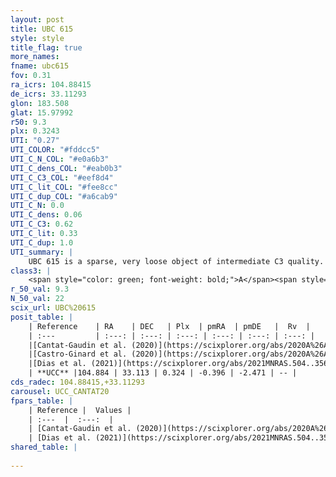 ```yaml
---
layout: post
title: UBC 615
style: style
title_flag: true
more_names: 
fname: ubc615
fov: 0.31
ra_icrs: 104.88415
de_icrs: 33.11293
glon: 183.508
glat: 15.97992
r50: 9.3
plx: 0.3243
UTI: "0.27"
UTI_COLOR: "#fddcc5"
UTI_C_N_COL: "#e0a6b3"
UTI_C_dens_COL: "#eab0b3"
UTI_C_C3_COL: "#eef8d4"
UTI_C_lit_COL: "#fee8cc"
UTI_C_dup_COL: "#a6cab9"
UTI_C_N: 0.0
UTI_C_dens: 0.06
UTI_C_C3: 0.62
UTI_C_lit: 0.33
UTI_C_dup: 1.0
UTI_summary: |
    UBC 615 is a sparse, very loose object of intermediate C3 quality. It is poorly studied in the literature.<br><br><span style="color: #99180f; font-weight: bold;">Warning: </span>contains less than 25 stars with <i>P>0.5</i> estimated.
class3: |
    <span style="color: green; font-weight: bold;">A</span><span style="color: red; font-weight: bold;">C</span>
r_50_val: 9.3
N_50_val: 22
scix_url: UBC%20615
posit_table: |
    | Reference    | RA    | DEC   | Plx  | pmRA  | pmDE   |  Rv  |
    | :---         | :---: | :---: | :---: | :---: | :---: | :---: |
    |[Cantat-Gaudin et al. (2020)](https://scixplorer.org/abs/2020A%26A...640A...1C) | 104.88 | 33.154 | 0.319 | -0.313 | -2.478 | -- |
    |[Castro-Ginard et al. (2020)](https://scixplorer.org/abs/2020A%26A...635A..45C) | 104.885 | 33.113 | 0.33 | -0.252 | -2.51 | -- |
    |[Dias et al. (2021)](https://scixplorer.org/abs/2021MNRAS.504..356D) | 104.874 | 33.108 | 0.329 | -0.254 | -2.421 | -- |
    | **UCC** |104.884 | 33.113 | 0.324 | -0.396 | -2.471 | -- | 
cds_radec: 104.88415,+33.11293
carousel: UCC_CANTAT20
fpars_table: |
    | Reference |  Values |
    | :---  |  :---:  |
    | [Cantat-Gaudin et al. (2020)](https://scixplorer.org/abs/2020A%26A...640A...1C) | `AVNN=0.37, DMNN=12.47, AgeNN=9.29` |
    | [Dias et al. (2021)](https://scixplorer.org/abs/2021MNRAS.504..356D) | `Av=0.952, Dist=2991, logage=9.108, [Fe/H]=-0.197` |
shared_table: |
    
---
```

